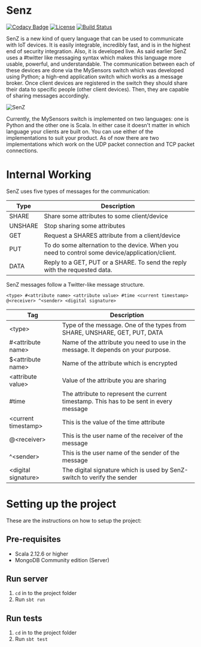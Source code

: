 # Senz

[![Codacy Badge](https://api.codacy.com/project/badge/Grade/1fe7fd504fa64047a287a046cc92f213)](https://app.codacy.com/app/sumedhe/senz?utm_source=github.com&utm_medium=referral&utm_content=sumedhe/senz&utm_campaign=badger) [![License](https://img.shields.io/badge/License-Apache%202.0-blue.svg)](https://raw.githubusercontent.com/sumedhe/senz/master/LICENSE) [![Build Status](https://travis-ci.org/sumedhe/senz.svg)](https://travis-ci.org/sumedhe/senz)

SenZ is a new kind of query language that can be used to communicate with IoT devices. It is easily integrable, incredibly fast, and is in the highest end of security integration. Also, it is developed live. As said earlier SenZ uses a #twitter like messaging syntax which makes this language more usable, powerful, and understandable. The communication between each of these devices are done via the MySensors switch which was developed using Python; a high-end application switch which works as a message broker. Once client devices are registered in the switch they should share their data to specific people (other client devices). Then, they are capable of sharing messages accordingly.

![SenZ](https://user-images.githubusercontent.com/2020370/40389831-fbb0b9a8-5e30-11e8-93da-496632d20d12.png)

Currently, the MySensors switch is implemented on two languages: one is Python and the other one is Scala. In either case it doesn't matter in which language your clients are built on. You can use either of the implementations to suit your product. As of now there are two implementations which work on the UDP packet connection and TCP packet connections.

# Internal Working
SenZ uses five types of messages for the communication:

| Type | Description |
| ------- | ------- |
| SHARE |  Share some attributes to some client/device |
| UNSHARE | Stop sharing some attributes |
| GET | Request a SHARES attribute from a client/device |
| PUT | To do some alternation to the device. When you need to control some device/application/client. |
| DATA | Reply to a GET, PUT or a SHARE. To send the reply with the requested data. |

SenZ messages follow a Twitter-like message structure.

    <type> #<attribute name> <attribute value> #time <current timestamp> @<receiver> ^<sender> <digital signature>

| Tag | Description |
| --- | ----------- |
| &lt;type&gt; | Type of the message. One of the types from SHARE, UNSHARE, GET, PUT, DATA
| #&lt;attribute name&gt; | Name of the attribute you need to use in the message. It depends on your purpose. |
| $&lt;attribute name&gt; | Name of the attribute which is encrypted |
| &lt;attribute value&gt; | Value of the attribute you are sharing |
| #time | The attribute to represent the current timestamp. This has to be sent in every message |
| &lt;current timestamp&gt; | This is the value of the time attribute |
| @&lt;receiver&gt; | This is the user name of the receiver of the message |
| ^&lt;sender&gt; | This is the user name of the sender of the message |
| &lt;digital signature&gt; | The digital signature which is used by SenZ-switch to verify the sender |

# Setting up the project
These are the instructions on how to setup the project:
## Pre-requisites
- Scala 2.12.6 or higher
- MongoDB Community edition (Server)

## Run server
1. `cd` in to the project folder
2. Run `sbt run`

## Run tests
1. `cd` in to the project folder
2. Run `sbt test`
